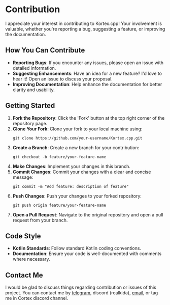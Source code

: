 # Contribution

I appreciate your interest in contributing to Kortex.cpp! Your involvement is valuable, whether you're reporting a bug, suggesting a feature, or improving the documentation.

## How You Can Contribute

- **Reporting Bugs**: If you encounter any issues, please open an issue with detailed information.
- **Suggesting Enhancements**: Have an idea for a new feature? I'd love to hear it! Open an issue to discuss your proposal.
- **Improving Documentation**: Help enhance the documentation for better clarity and usability.

## Getting Started

1. **Fork the Repository**: Click the 'Fork' button at the top right corner of the repository page.
2. **Clone Your Fork**: Clone your fork to your local machine using:
   ```
   git clone https://github.com/your-username/Kortex.cpp.git
   ```
3. **Create a Branch**: Create a new branch for your contribution:
   ```
   git checkout -b feature/your-feature-name
   ```
4. **Make Changes**: Implement your changes in this branch.
5. **Commit Changes**: Commit your changes with a clear and concise message:
   ```
   git commit -m "Add feature: description of feature"
   ```
6. **Push Changes**: Push your changes to your forked repository:
   ```
   git push origin feature/your-feature-name
   ```
7. **Open a Pull Request**: Navigate to the original repository and open a pull request from your branch.

## Code Style

- **Kotlin Standards**: Follow standard Kotlin coding conventions.
- **Documentation**: Ensure your code is well-documented with comments where necessary.

## Contact Me
I would be glad to discuss things regarding contribution or issues of this project. You can contact me by [telegram](https://t.me/thisismeamir), discord (realkida), [email](mailto:thisismeamir@outlook.com), or tag me in Cortex discord channel.

